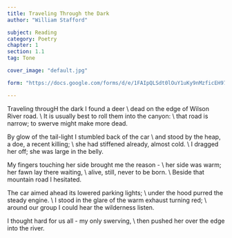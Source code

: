 ```yaml
---
title: Traveling Through the Dark
author: "William Stafford"

subject: Reading
category: Poetry
chapter: 1
section: 1.1
tag: Tone

cover_image: "default.jpg"

form: "https://docs.google.com/forms/d/e/1FAIpQLSdt0lOuY1uKy9nMzficEH97q_aza-uxNRtB-a1P7f8JgojoXg/viewform"

---
```

Traveling througH the dark I found a deer \\
dead on the edge of Wilson River road. \\
It is usually best to roll them into the canyon: \\
that road is narrow; to swerve might make more dead.

By glow of the tail-light I stumbled back of the car \\
and stood by the heap, a doe, a recent killing; \\
she had stiffened already, almost cold. \\
I dragged her off; she was large in the belly.

My fingers touching her side brought me the reason -  \\
her side was warm; her fawn lay there waiting, \\
alive, still, never to be born. \\
Beside that mountain road I hesitated.

The car aimed ahead its lowered parking lights; \\
under the hood purred the steady engine. \\
I stood in the glare of the warm exhaust turning red; \\
around our group I could hear the wilderness listen.

I thought hard for us all - my only swerving, \\
then pushed her over the edge into the river.
